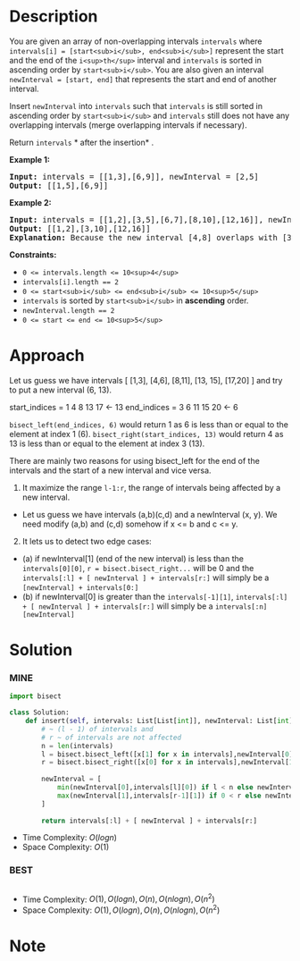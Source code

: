 # Description

You are given an array of non-overlapping intervals `intervals` where `intervals[i] = [start<sub>i</sub>, end<sub>i</sub>]` represent the start and the end of the `i<sup>th</sup>` interval and `intervals` is sorted in ascending order by `start<sub>i</sub>`. You are also given an interval `newInterval = [start, end]` that represents the start and end of another interval.

Insert `newInterval` into `intervals` such that `intervals` is still sorted in ascending order by `start<sub>i</sub>` and `intervals` still does not have any overlapping intervals (merge overlapping intervals if necessary).

Return `intervals` * after the insertion* .

**Example 1:**

<pre><strong>Input:</strong> intervals = [[1,3],[6,9]], newInterval = [2,5]
<strong>Output:</strong> [[1,5],[6,9]]
</pre>

**Example 2:**

<pre><strong>Input:</strong> intervals = [[1,2],[3,5],[6,7],[8,10],[12,16]], newInterval = [4,8]
<strong>Output:</strong> [[1,2],[3,10],[12,16]]
<strong>Explanation:</strong> Because the new interval [4,8] overlaps with [3,5],[6,7],[8,10].
</pre>

**Constraints:**

* `0 <= intervals.length <= 10<sup>4</sup>`
* `intervals[i].length == 2`
* `0 <= start<sub>i</sub> <= end<sub>i</sub> <= 10<sup>5</sup>`
* `intervals` is sorted by `start<sub>i</sub>` in **ascending** order.
* `newInterval.length == 2`
* `0 <= start <= end <= 10<sup>5</sup>`

# Approach

Let us guess we have intervals [ [1,3], [4,6], [8,11], [13, 15], [17,20] ] and try to put a new interval (6, 13).

start_indices = 1 4 8 13 17 <- 13
end_indices = 3 6 11 15 20 <- 6

`bisect_left(end_indices, 6)` would return 1 as 6 is less than or equal to the element at index 1 (6).
`bisect_right(start_indices, 13)` would return 4 as 13 is less than or equal to the element at index 3 (13).

There are mainly two reasons for using bisect_left for the end of the intervals and the start of a new interval and vice versa.

1. It maximize the range `l-1:r`, the range of intervals being affected by a new interval.

* Let us guess we have intervals (a,b)(c,d) and a newInterval (x, y). We need modify (a,b) and (c,d) somehow if x <= b and c <= y.

2. It lets us to detect two edge cases:

* (a) if newInterval[1] (end of the new interval) is less than the `intervals[0][0]`, `r = bisect.bisect_right...` will be 0 and the `intervals[:l] + [ newInterval ] + intervals[r:]` will simply be a `[newInterval] + intervals[0:]`
* (b) if newInterval[0] is greater than the `intervals[-1][1]`, `intervals[:l] + [ newInterval ] + intervals[r:]` will simply be a `intervals[:n][newInterval]`

# Solution

### MINE

```python
import bisect

class Solution:
    def insert(self, intervals: List[List[int]], newInterval: List[int]) -> List[List[int]]:
        # ~ (l - 1) of intervals and
        # r ~ of intervals are not affected
        n = len(intervals)
        l = bisect.bisect_left([x[1] for x in intervals],newInterval[0])
        r = bisect.bisect_right([x[0] for x in intervals],newInterval[1])
        
        newInterval = [
            min(newInterval[0],intervals[l][0]) if l < n else newInterval[0],
            max(newInterval[1],intervals[r-1][1]) if 0 < r else newInterval[1],
        ]
    
        return intervals[:l] + [ newInterval ] + intervals[r:]
```

* Time Complexity: $O(logn)$
* Space Complexity: $O(1)$

### BEST

```python

```

* Time Complexity: $O(1), O(logn), O(n), O(nlogn), O(n^2)$
* Space Complexity: $O(1), O(logn), O(n), O(nlogn), O(n^2)$

# Note
